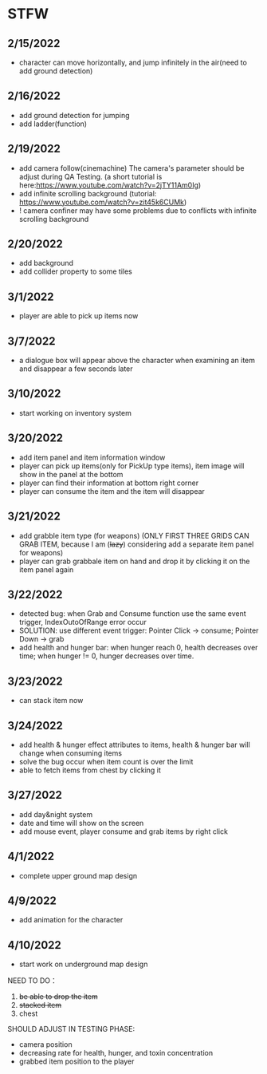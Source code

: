 # STFW

## 2/15/2022
- character can move horizontally, and jump infinitely in the air(need to add ground detection)

## 2/16/2022
- add ground detection for jumping
- add ladder(function)


## 2/19/2022
- add camera follow(cinemachine)
The camera's parameter should be adjust during QA Testing. (a short tutorial is here:https://www.youtube.com/watch?v=2jTY11Am0Ig)
- add infinite scrolling background (tutorial: https://www.youtube.com/watch?v=zit45k6CUMk)
- ! camera confiner may have some problems due to conflicts with infinite scrolling background


## 2/20/2022
- add background
- add collider property to some tiles

## 3/1/2022
- player are able to pick up items now 

## 3/7/2022
- a dialogue box will appear above the character when examining an item and disappear a few seconds later


## 3/10/2022
- start working on inventory system

## 3/20/2022
- add item panel and item information window
- player can pick up items(only for PickUp type items), item image will show in the panel at the bottom
- player can find their information at bottom right corner
- player can consume the item and the item will disappear

## 3/21/2022
- add grabble item type (for weapons) (ONLY FIRST THREE GRIDS CAN GRAB ITEM, because I am (~~lazy~~) considering add a separate item panel for weapons)
- player can grab grabbale item on hand and drop it by clicking it on the item panel again 

## 3/22/2022
- detected bug: when Grab and Consume function use the same event trigger, IndexOutoOfRange error occur
- SOLUTION: use different event trigger: Pointer Click -> consume; Pointer Down -> grab
- add health and hunger bar: when hunger reach 0, health decreases over time; when hunger != 0, hunger decreases over time.

## 3/23/2022
- can stack item now


## 3/24/2022
- add health & hunger effect attributes to items, health & hunger bar will change when consuming items
- solve the bug occur when item count is over the limit
- able to fetch items from chest by clicking it

## 3/27/2022
- add day&night system
- date and time will show on the screen
- add mouse event, player consume and grab items by right click

## 4/1/2022
- complete upper ground map design

## 4/9/2022
- add animation for the character

## 4/10/2022
- start work on underground map design

NEED TO DO：
 1. ~~be able to drop the item~~
 2. ~~stacked item~~
 3. chest

SHOULD ADJUST IN TESTING PHASE:
- camera position
- decreasing rate for health, hunger, and toxin concentration
- grabbed item position to the player
